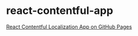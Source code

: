 # react-contentful-app

[React Contentful Localization App on GitHub Pages](https://joshause.github.io/react-contentful-localization-app/)

